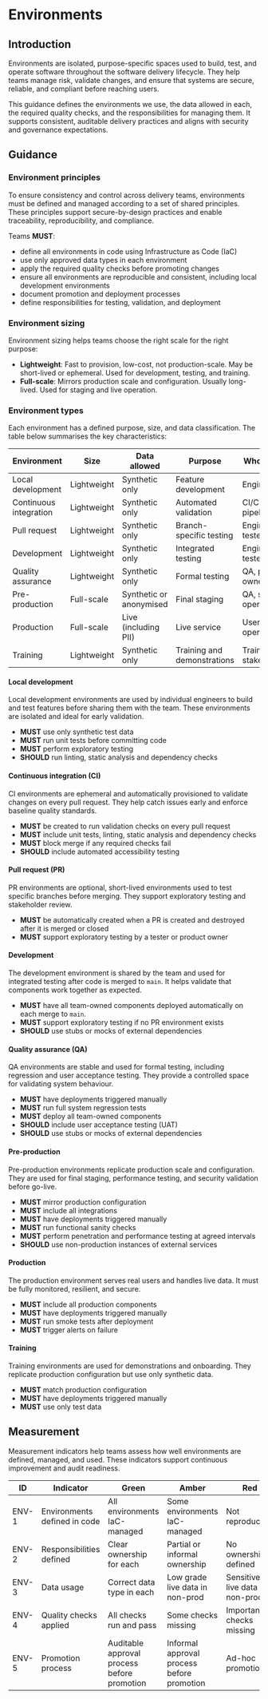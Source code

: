 # Environments

## Introduction

Environments are isolated, purpose-specific spaces used to build, test, and operate software throughout the software delivery lifecycle. They help teams manage risk, validate changes, and ensure that systems are secure, reliable, and compliant before reaching users.

This guidance defines the environments we use, the data allowed in each, the required quality checks, and the responsibilities for managing them. It supports consistent, auditable delivery practices and aligns with security and governance expectations.

## Guidance

### Environment principles

To ensure consistency and control across delivery teams, environments must be defined and managed according to a set of shared principles. These principles support secure-by-design practices and enable traceability, reproducibility, and compliance.

Teams **MUST**:

- define all environments in code using Infrastructure as Code (IaC)
- use only approved data types in each environment
- apply the required quality checks before promoting changes
- ensure all environments are reproducible and consistent, including local development environments
- document promotion and deployment processes
- define responsibilities for testing, validation, and deployment

### Environment sizing

Environment sizing helps teams choose the right scale for the right purpose:

- **Lightweight**: Fast to provision, low-cost, not production-scale. May be short-lived or ephemeral. Used for development, testing, and training.
- **Full-scale**: Mirrors production scale and configuration. Usually long-lived. Used for staging and live operation.

### Environment types

Each environment has a defined purpose, size, and data classification. The table below summarises the key characteristics:

| Environment            | Size        | Data allowed            | Purpose                     | Who uses it              |
| ---------------------- | ----------- | ----------------------- | --------------------------- | ------------------------ |
| Local development      | Lightweight | Synthetic only          | Feature development         | Engineers                |
| Continuous integration | Lightweight | Synthetic only          | Automated validation        | CI/CD pipeline           |
| Pull request           | Lightweight | Synthetic only          | Branch-specific testing     | Engineers, testers       |
| Development            | Lightweight | Synthetic only          | Integrated testing          | Engineers, testers       |
| Quality assurance      | Lightweight | Synthetic only          | Formal testing              | QA, product owners       |
| Pre-production         | Full-scale  | Synthetic or anonymised | Final staging               | QA, security, operations |
| Production             | Full-scale  | Live (including PII)    | Live service                | Users, operations        |
| Training               | Lightweight | Synthetic only          | Training and demonstrations | Trainers, stakeholders   |

#### Local development

Local development environments are used by individual engineers to build and test features before sharing them with the team. These environments are isolated and ideal for early validation.

- **MUST** use only synthetic test data
- **MUST** run unit tests before committing code
- **MUST** perform exploratory testing
- **SHOULD** run linting, static analysis and dependency checks

#### Continuous integration (CI)

CI environments are ephemeral and automatically provisioned to validate changes on every pull request. They help catch issues early and enforce baseline quality standards.

- **MUST** be created to run validation checks on every pull request
- **MUST** include unit tests, linting, static analysis and dependency checks
- **MUST** block merge if any required checks fail
- **SHOULD** include automated accessibility testing

#### Pull request (PR)

PR environments are optional, short-lived environments used to test specific branches before merging. They support exploratory testing and stakeholder review.

- **MUST** be automatically created when a PR is created and destroyed after it is merged or closed
- **MUST** support exploratory testing by a tester or product owner

#### Development

The development environment is shared by the team and used for integrated testing after code is merged to `main`. It helps validate that components work together as expected.

- **MUST** have all team-owned components deployed automatically on each merge to `main`.
- **MUST** support exploratory testing if no PR environment exists
- **SHOULD** use stubs or mocks of external dependencies

#### Quality assurance (QA)

QA environments are stable and used for formal testing, including regression and user acceptance testing. They provide a controlled space for validating system behaviour.

- **MUST** have deployments triggered manually
- **MUST** run full system regression tests
- **MUST** deploy all team-owned components
- **SHOULD** include user acceptance testing (UAT)
- **SHOULD** use stubs or mocks of external dependencies

#### Pre-production

Pre-production environments replicate production scale and configuration. They are used for final staging, performance testing, and security validation before go-live.

- **MUST** mirror production configuration
- **MUST** include all integrations
- **MUST** have deployments triggered manually
- **MUST** run functional sanity checks
- **MUST** perform penetration and performance testing at agreed intervals
- **SHOULD** use non-production instances of external services

#### Production

The production environment serves real users and handles live data. It must be fully monitored, resilient, and secure.

- **MUST** include all production components
- **MUST** have deployments triggered manually
- **MUST** run smoke tests after deployment
- **MUST** trigger alerts on failure

#### Training

Training environments are used for demonstrations and onboarding. They replicate production configuration but use only synthetic data.

- **MUST** match production configuration
- **MUST** have deployments triggered manually
- **MUST** use only test data

## Measurement

Measurement indicators help teams assess how well environments are defined, managed, and used. These indicators support continuous improvement and audit readiness.

| ID    | Indicator                    | Green                                       | Amber                                      | Red                             |
| ----- | ---------------------------- | ------------------------------------------- | ------------------------------------------ | ------------------------------- |
| ENV-1 | Environments defined in code | All environments IaC-managed                | Some environments IaC-managed              | Not reproducible                |
| ENV-2 | Responsibilities defined     | Clear ownership for each                    | Partial or informal ownership              | No ownership defined            |
| ENV-3 | Data usage                   | Correct data type in each                   | Low grade live data in non-prod            | Sensitive live data in non-prod |
| ENV-4 | Quality checks applied       | All checks run and pass                     | Some checks missing                        | Important checks missing        |
| ENV-5 | Promotion process            | Auditable approval process before promotion | Informal approval process before promotion | Ad-hoc promotion                |
